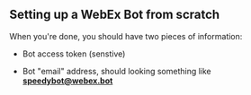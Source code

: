 ## Setting up a WebEx Bot from scratch

When you're done, you should have two pieces of information:

- Bot access token (senstive)

- Bot "email" address, should looking something like **speedybot@webex.bot**
